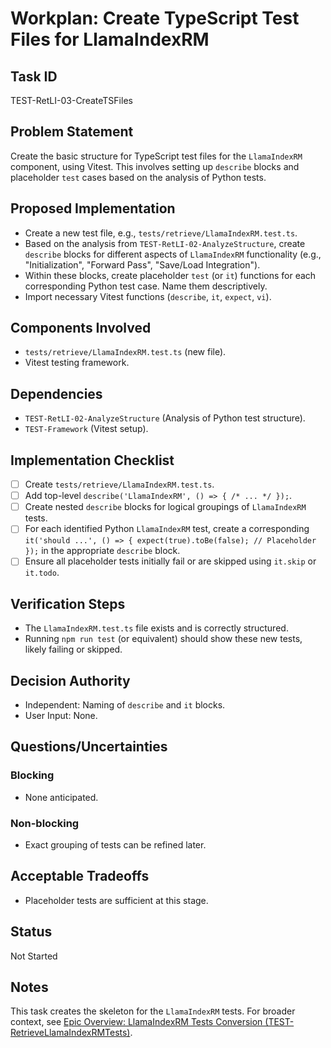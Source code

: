 # Workplan: Create TypeScript Test Files for LlamaIndexRM

## Task ID
TEST-RetLI-03-CreateTSFiles

## Problem Statement
Create the basic structure for TypeScript test files for the `LlamaIndexRM` component, using Vitest. This involves setting up `describe` blocks and placeholder `test` cases based on the analysis of Python tests.

## Proposed Implementation
- Create a new test file, e.g., `tests/retrieve/LlamaIndexRM.test.ts`.
- Based on the analysis from `TEST-RetLI-02-AnalyzeStructure`, create `describe` blocks for different aspects of `LlamaIndexRM` functionality (e.g., "Initialization", "Forward Pass", "Save/Load Integration").
- Within these blocks, create placeholder `test` (or `it`) functions for each corresponding Python test case. Name them descriptively.
- Import necessary Vitest functions (`describe`, `it`, `expect`, `vi`).

## Components Involved
- `tests/retrieve/LlamaIndexRM.test.ts` (new file).
- Vitest testing framework.

## Dependencies
- `TEST-RetLI-02-AnalyzeStructure` (Analysis of Python test structure).
- `TEST-Framework` (Vitest setup).

## Implementation Checklist
- [ ] Create `tests/retrieve/LlamaIndexRM.test.ts`.
- [ ] Add top-level `describe('LlamaIndexRM', () => { /* ... */ });`.
- [ ] Create nested `describe` blocks for logical groupings of `LlamaIndexRM` tests.
- [ ] For each identified Python `LlamaIndexRM` test, create a corresponding `it('should ...', () => { expect(true).toBe(false); // Placeholder });` in the appropriate `describe` block.
- [ ] Ensure all placeholder tests initially fail or are skipped using `it.skip` or `it.todo`.

## Verification Steps
- The `LlamaIndexRM.test.ts` file exists and is correctly structured.
- Running `npm run test` (or equivalent) should show these new tests, likely failing or skipped.

## Decision Authority
- Independent: Naming of `describe` and `it` blocks.
- User Input: None.

## Questions/Uncertainties
### Blocking
- None anticipated.
### Non-blocking
- Exact grouping of tests can be refined later.

## Acceptable Tradeoffs
- Placeholder tests are sufficient at this stage.

## Status
Not Started

## Notes
This task creates the skeleton for the `LlamaIndexRM` tests.
For broader context, see [Epic Overview: LlamaIndexRM Tests Conversion (TEST-RetrieveLlamaIndexRMTests)](../../docs/planning/workplans/TEST-RetrieveLlamaIndexRMTests.md).